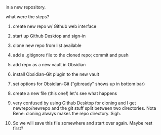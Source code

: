 in a new repository.

what were the steps?
1. create new repo w/ Github web interface
2. start up Github Desktop and sign-in
3. clone new repo from list available
4. add a .gitignore file to the cloned repo; commit and push
5. add repo as a new vault in Obsidian
6. install Obsidian-Git plugin to the new vault
7. set options for Obsidian-Git ("git:ready" shows up in bottom bar)
8. create a new file (this one!)
    let's see what happens
	
	
9. very confused by using GIthub Desktop for cloning and I get newrepo/newrepo and the git stuff split between two directories.
    Nota Bene: cloning always makes the repo directory. Sigh.
10. So we will save this file somewhere and start over again. Maybe rest first?

